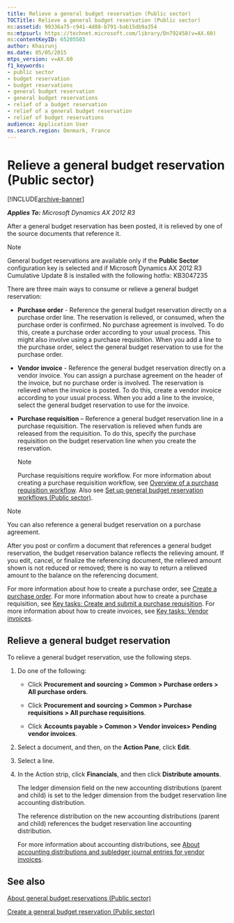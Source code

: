 ```yaml
---
title: Relieve a general budget reservation (Public sector)
TOCTitle: Relieve a general budget reservation (Public sector)
ms:assetid: 99336a75-c941-4d88-b791-bab15db9a354
ms:mtpsurl: https://technet.microsoft.com/library/Dn792458(v=AX.60)
ms:contentKeyID: 65205503
author: Khairunj
ms.date: 05/05/2015
mtps_version: v=AX.60
f1_keywords:
- public sector
- budget reservation
- budget reservations
- general budget reservation
- general budget reservations
- relief of a budget reservation
- relief of a general budget reservation
- relief of budget reservations
audience: Application User
ms.search.region: Denmark, France
---
```


# Relieve a general budget reservation (Public sector) 


[!INCLUDE[archive-banner](includes/archive-banner.md)]


_**Applies To:** Microsoft Dynamics AX 2012 R3_

After a general budget reservation has been posted, it is relieved by one of the source documents that reference it.


> [!NOTE]
> <P>General budget reservations are available only if the <STRONG>Public Sector</STRONG> configuration key is selected and if Microsoft Dynamics AX 2012 R3 Cumulative Update 8 is installed with the following hotfix: KB3047235</P>



There are three main ways to consume or relieve a general budget reservation:

  - **Purchase order** - Reference the general budget reservation directly on a purchase order line. The reservation is relieved, or consumed, when the purchase order is confirmed. No purchase agreement is involved. To do this, create a purchase order according to your usual process. This might also involve using a purchase requisition. When you add a line to the purchase order, select the general budget reservation to use for the purchase order.

  - **Vendor invoice** - Reference the general budget reservation directly on a vendor invoice. You can assign a purchase agreement on the header of the invoice, but no purchase order is involved. The reservation is relieved when the invoice is posted. To do this, create a vendor invoice according to your usual process. When you add a line to the invoice, select the general budget reservation to use for the invoice.

  - **Purchase requisition** – Reference a general budget reservation line in a purchase requisition. The reservation is relieved when funds are released from the requisition. To do this, specify the purchase requisition on the budget reservation line when you create the reservation.
    

    > [!NOTE]
    > <P>Purchase requisitions require workflow. For more information about creating a purchase requisition workflow, see <A href="overview-of-a-purchase-requisition-workflow.md">Overview of a purchase requisition workflow</A>. Also see <A href="set-up-general-budget-reservation-workflows-public-sector.md">Set up general budget reservation workflows (Public sector)</A>.</P>




> [!NOTE]
> <P>You can also reference a general budget reservation on a purchase agreement.</P>
> <P>After you post or confirm a document that references a general budget reservation, the budget reservation balance reflects the relieving amount. If you edit, cancel, or finalize the referencing document, the relieved amount shown is not reduced or removed; there is no way to return a relieved amount to the balance on the referencing document.</P>



For more information about how to create a purchase order, see [Create a purchase order](create-a-purchase-order.md). For more information about how to create a purchase requisition, see [Key tasks: Create and submit a purchase requisition](key-tasks-create-and-submit-a-purchase-requisition.md). For more information about how to create invoices, see [Key tasks: Vendor invoices](key-tasks-vendor-invoices.md).

## Relieve a general budget reservation

To relieve a general budget reservation, use the following steps.

1.  Do one of the following:
    
      - Click **Procurement and sourcing \> Common \> Purchase orders \> All purchase orders**.
    
      - Click **Procurement and sourcing \> Common \> Purchase requisitions \> All purchase requisitions**.
    
      - Click **Accounts payable \> Common \> Vendor invoices\> Pending vendor invoices**.

2.  Select a document, and then, on the **Action Pane**, click **Edit**.

3.  Select a line.

4.  In the Action strip, click **Financials**, and then click **Distribute amounts**.
    
    The ledger dimension field on the new accounting distributions (parent and child) is set to the ledger dimension from the budget reservation line accounting distribution.
    
    The reference distribution on the new accounting distributions (parent and child) references the budget reservation line accounting distribution.
    
    For more information about accounting distributions, see [About accounting distributions and subledger journal entries for vendor invoices](about-accounting-distributions-and-subledger-journal-entries-for-vendor-invoices.md).

## See also

[About general budget reservations (Public sector)](about-general-budget-reservations-public-sector.md)

[Create a general budget reservation (Public sector)](create-a-general-budget-reservation-public-sector.md)

  



